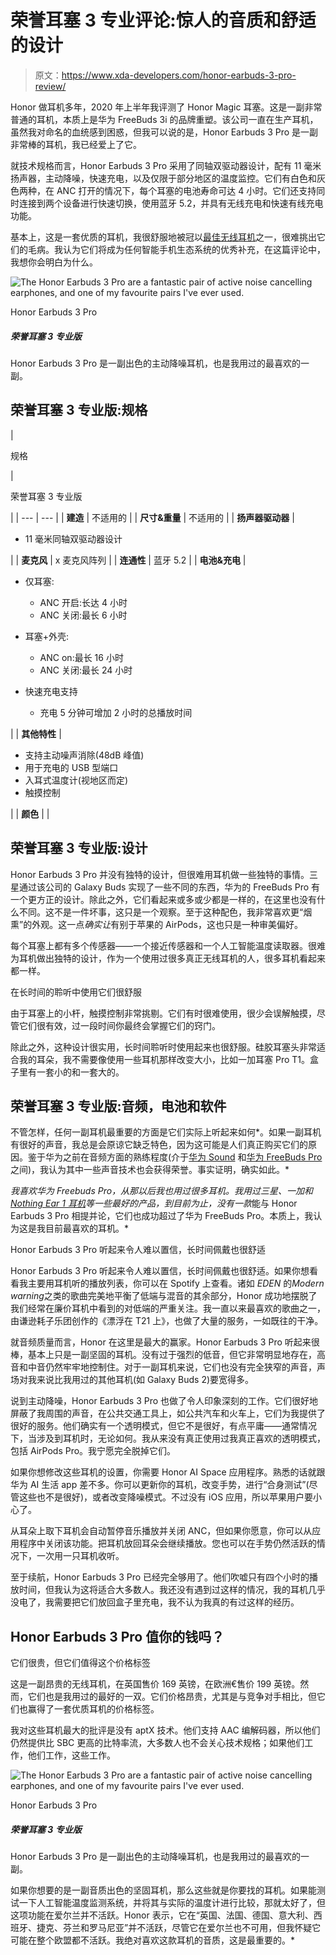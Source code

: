 # 荣誉耳塞 3 专业评论:惊人的音质和舒适的设计

> 原文：<https://www.xda-developers.com/honor-earbuds-3-pro-review/>

Honor 做耳机多年，2020 年上半年我评测了 Honor Magic 耳塞。这是一副非常普通的耳机，本质上是华为 FreeBuds 3i 的品牌重塑。该公司一直在生产耳机，虽然我对命名的血统感到困惑，但我可以说的是，Honor Earbuds 3 Pro 是一副非常棒的耳机，我已经爱上了它。

就技术规格而言，Honor Earbuds 3 Pro 采用了同轴双驱动器设计，配有 11 毫米扬声器，主动降噪，快速充电，以及仅限于部分地区的温度监控。它们有白色和灰色两种，在 ANC 打开的情况下，每个耳塞的电池寿命可达 4 小时。它们还支持同时连接到两个设备进行快速切换，使用蓝牙 5.2，并具有无线充电和快速有线充电功能。

基本上，这是一套优质的耳机，我很舒服地被冠以[最佳无线耳机](https://www.xda-developers.com/best-wireless-earbuds/)之一，很难挑出它们的毛病。我认为它们将成为任何智能手机生态系统的优秀补充，在这篇评论中，我想你会明白为什么。

 <picture>![The Honor Earbuds 3 Pro are a fantastic pair of active noise cancelling earphones, and one of my favourite pairs I've ever used.](img/e23b5ec12c110ff5d528f120a722dfb5.png)</picture> 

Honor Earbuds 3 Pro

##### 荣誉耳塞 3 专业版

Honor Earbuds 3 Pro 是一副出色的主动降噪耳机，也是我用过的最喜欢的一副。

## 荣誉耳塞 3 专业版:规格

| 

规格

 | 

荣誉耳塞 3 专业版

 |
| --- | --- |
| **建造** | 不适用的 |
| **尺寸&重量** | 不适用的 |
| **扬声器驱动器** | 

*   11 毫米同轴双驱动器设计

 |
| **麦克风** | x 麦克风阵列 |
| **连通性** | 蓝牙 5.2 |
| **电池&充电** | 

*   仅耳塞:
    *   ANC 开启:长达 4 小时
    *   ANC 关闭:最长 6 小时

*   耳塞+外壳:
    *   ANC on:最长 16 小时
    *   ANC 关闭:最长 24 小时

*   快速充电支持
    *   充电 5 分钟可增加 2 小时的总播放时间

 |
| **其他特性** | 

*   支持主动噪声消除(48dB 峰值)
*   用于充电的 USB 型端口
*   入耳式温度计(视地区而定)
*   触摸控制

 |
| **颜色** |  |

## 荣誉耳塞 3 专业版:设计

Honor Earbuds 3 Pro 并没有独特的设计，但很难用耳机做一些独特的事情。三星通过该公司的 Galaxy Buds 实现了一些不同的东西，华为的 FreeBuds Pro 有一个更方正的设计。除此之外，它们看起来或多或少都是一样的，在这里也没有什么不同。这不是一件坏事，这只是一个观察。至于这种配色，我非常喜欢更“烟熏”的外观。这一点*确实让*有别于苹果的 AirPods，这也只是一种审美偏好。

每个耳塞上都有多个传感器——一个接近传感器和一个人工智能温度读取器。很难为耳机做出独特的设计，作为一个使用过很多真正无线耳机的人，很多耳机看起来都一样。

在长时间的聆听中使用它们很舒服

由于耳塞上的小杆，触摸控制非常挑剔。它们有时很难使用，很少会误解触摸，尽管它们很有效，过一段时间你最终会掌握它们的窍门。

除此之外，这种设计很实用，长时间聆听时使用起来也很舒服。硅胶耳塞头非常适合我的耳朵，我不需要像使用一些耳机那样改变大小，比如一加耳塞 Pro T1。盒子里有一套小的和一套大的。

## 荣誉耳塞 3 专业版:音频，电池和软件

不管怎样，任何一副耳机最重要的方面是它们实际上听起来如何*。如果一副耳机有很好的声音，我总是会原谅它缺乏特色，因为这可能是人们真正购买它们的原因。鉴于华为之前在音频方面的熟练程度(介于[华为 Sound](https://www.xda-developers.com/huawei-sound-smart-speaker-review/) 和[华为 FreeBuds Pro](https://www.xda-developers.com/huawei-freebuds-pro-review/) 之间)，我认为其中一些声音技术也会获得荣誉。事实证明，确实如此。*

 *我喜欢华为 Freebuds Pro，从那以后我也用过很多耳机。我用过三星、一加和 [Nothing Ear 1 耳机](https://www.xda-developers.com/nothing-ear-1-review/)等一些最好的产品，到目前为止，没有一款*能与 Honor Earbuds 3 Pro 相提并论，它们也成功超过了华为 FreeBuds Pro。本质上，我认为这是我目前最喜欢的耳机。*

Honor Earbuds 3 Pro 听起来令人难以置信，长时间佩戴也很舒适

Honor Earbuds 3 Pro 听起来令人难以置信，长时间佩戴也很舒适。如果你想看看我主要用耳机听的播放列表，你可以在 Spotify 上查看。诸如 *EDEN* 的*Modern warning*之类的歌曲完美地平衡了低端与混音的其余部分，Honor 成功地摆脱了我们经常在廉价耳机中看到的对低端的严重关注。我一直以来最喜欢的歌曲之一，由谦逊耗子乐团创作的《漂浮在 T21 上》，也做了大量的服务，一如既往的干净。

就音频质量而言，Honor 在这里是最大的赢家。Honor Earbuds 3 Pro 听起来很棒，基本上只是一副坚固的耳机。没有过于强烈的低音，但它非常明显地存在，高音和中音仍然牢牢地控制住。对于一副耳机来说，它们也没有完全狭窄的声音，声场对我来说比我用过的其他耳机(如 Galaxy Buds 2)要宽得多。

说到主动降噪，Honor Earbuds 3 Pro 也做了令人印象深刻的工作。它们很好地屏蔽了我周围的声音，在公共交通工具上，如公共汽车和火车上，它们为我提供了很好的服务。他们确实有一个透明模式，但它不是很好，有点平庸——通常情况下，当涉及到耳机时，无论如何。我从来没有真正使用过我真正喜欢的透明模式，包括 AirPods Pro。我宁愿完全脱掉它们。

如果你想修改这些耳机的设置，你需要 Honor AI Space 应用程序。熟悉的话就跟华为 AI 生活 app 差不多。你可以更新你的耳机，改变手势，进行“合身测试”(尽管这些也不是很好)，或者改变降噪模式。不过没有 iOS 应用，所以苹果用户要小心了。

从耳朵上取下耳机会自动暂停音乐播放并关闭 ANC，但如果你愿意，你可以从应用程序中关闭该功能。把耳机放回耳朵会继续播放。您也可以在手势仍然活跃的情况下，一次用一只耳机收听。

至于续航，Honor Earbuds 3 Pro 已经完全够用了。他们吹嘘只有四个小时的播放时间，但我认为这将适合大多数人。我还没有遇到过这样的情况，我的耳机几乎没电了，我需要把它们放回盒子里充电，我不认为我真的有过这样的经历。

## Honor Earbuds 3 Pro 值你的钱吗？

它们很贵，但它们值得这个价格标签

这是一副昂贵的无线耳机，在英国售价 169 英镑，在欧洲€售价 199 英镑。然而，它们也是我用过的最好的一双。它们价格昂贵，尤其是与竞争对手相比，但它们也赢得了一套优质耳机的价格标签。

我对这些耳机最大的批评是没有 aptX 技术。他们支持 AAC 编解码器，所以他们仍然提供比 SBC 更高的比特率流，大多数人也不会关心技术规格；如果他们工作，他们工作，这些工作。

 <picture>![The Honor Earbuds 3 Pro are a fantastic pair of active noise cancelling earphones, and one of my favourite pairs I've ever used.](img/e23b5ec12c110ff5d528f120a722dfb5.png)</picture> 

Honor Earbuds 3 Pro

##### 荣誉耳塞 3 专业版

Honor Earbuds 3 Pro 是一副出色的主动降噪耳机，也是我用过的最喜欢的一副。

如果你想要的是一副音质出色的坚固耳机，那么这些就是你要找的耳机。如果能测试一下人工智能温度监测系统，并将其与实际的温度计进行比较，那就太好了，但这项功能在爱尔兰并不活跃。Honor 表示，它在“英国、法国、德国、意大利、西班牙、捷克、芬兰和罗马尼亚”并不活跃，尽管它在爱尔兰也不可用，但我怀疑它可能在整个欧盟都不活跃。我绝对喜欢这款耳机的音质，这是最重要的。*